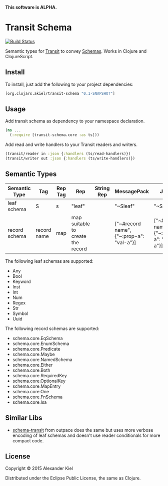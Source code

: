 __This software is ALPHA.__

# Transit Schema

[![Build Status](https://travis-ci.org/alexanderkiel/transit-schema.svg?branch=master)](https://travis-ci.org/alexanderkiel/transit-schema)

Semantic types for [Transit][1] to convey [Schemas][2]. Works in Clojure and
ClojureScript.

## Install

To install, just add the following to your project dependencies:

```clojure
[org.clojars.akiel/transit-schema "0.1-SNAPSHOT"]
```

## Usage

Add transit schema as dependency to your namespace declaration.

```clojure
(ns ...
  (:require [transit-schema.core :as ts]))
```

Add read and write handlers to your Transit readers and writers.

```clojure
(transit/reader in :json {:handlers (ts/read-handlers)})
(transit/writer out :json {:handlers (ts/write-handlers)})
```

## Semantic Types

| Semantic Type | Tag | Rep Tag | Rep    | String Rep | MessagePack | JSON     | JSON-Verbose |
|---------------|-----|---------|--------|------------|-------------|----------|--------------|
| leaf schema   | S   | s       | "leaf" |            | "~Sleaf"    | "~Sleaf" | "~Sleaf"     |
| record schema | record name | map | map suitable to create the record | | ["~#record name", {"~:prop-a": "val-a"}] | ["~#record name", {"~:prop-a": "val-a"}] | {"~#record name": {"~:prop-a": "val-a"}} |

The following leaf schemas are supported:

* Any 
* Bool 
* Keyword
* Inst 
* Int
* Num
* Regex
* Str
* Symbol
* Uuid 

The following record schemas are supported:

* schema.core.EqSchema
* schema.core.EnumSchema
* schema.core.Predicate
* schema.core.Maybe
* schema.core.NamedSchema
* schema.core.Either
* schema.core.Both
* schema.core.RequiredKey
* schema.core.OptionalKey
* schema.core.MapEntry
* schema.core.One
* schema.core.FnSchema
* schema.core.Isa
                
## Similar Libs
                                  
* [schema-transit][3] from outpace does the same but uses more verbose encoding
  of leaf schemas and doesn't use reader conditionals for more compact code.
                                  
## License

Copyright © 2015 Alexander Kiel

Distributed under the Eclipse Public License, the same as Clojure.

[1]: <https://github.com/cognitect/transit-format>
[2]: <https://github.com/Prismatic/schema>
[3]: <https://github.com/outpace/schema-transit>
